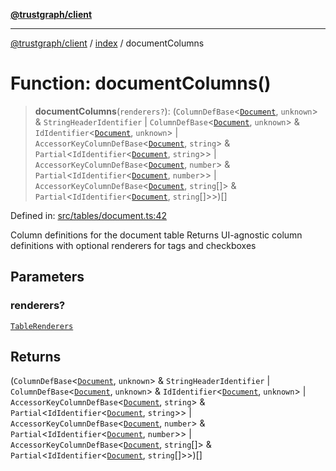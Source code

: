 [**@trustgraph/client**](../../README.md)

***

[@trustgraph/client](../../README.md) / [index](../README.md) / documentColumns

# Function: documentColumns()

> **documentColumns**(`renderers?`): (`ColumnDefBase`\<[`Document`](../type-aliases/Document.md), `unknown`\> & `StringHeaderIdentifier` \| `ColumnDefBase`\<[`Document`](../type-aliases/Document.md), `unknown`\> & `IdIdentifier`\<[`Document`](../type-aliases/Document.md), `unknown`\> \| `AccessorKeyColumnDefBase`\<[`Document`](../type-aliases/Document.md), `string`\> & `Partial`\<`IdIdentifier`\<[`Document`](../type-aliases/Document.md), `string`\>\> \| `AccessorKeyColumnDefBase`\<[`Document`](../type-aliases/Document.md), `number`\> & `Partial`\<`IdIdentifier`\<[`Document`](../type-aliases/Document.md), `number`\>\> \| `AccessorKeyColumnDefBase`\<[`Document`](../type-aliases/Document.md), `string`[]\> & `Partial`\<`IdIdentifier`\<[`Document`](../type-aliases/Document.md), `string`[]\>\>)[]

Defined in: [src/tables/document.ts:42](https://github.com/trustgraph-ai/trustgraph-ts-client/blob/92e187771a25b959c85a4f966bb97eb5d407310b/src/tables/document.ts#L42)

Column definitions for the document table
Returns UI-agnostic column definitions with optional renderers for tags and checkboxes

## Parameters

### renderers?

[`TableRenderers`](../../types/interfaces/TableRenderers.md)

## Returns

(`ColumnDefBase`\<[`Document`](../type-aliases/Document.md), `unknown`\> & `StringHeaderIdentifier` \| `ColumnDefBase`\<[`Document`](../type-aliases/Document.md), `unknown`\> & `IdIdentifier`\<[`Document`](../type-aliases/Document.md), `unknown`\> \| `AccessorKeyColumnDefBase`\<[`Document`](../type-aliases/Document.md), `string`\> & `Partial`\<`IdIdentifier`\<[`Document`](../type-aliases/Document.md), `string`\>\> \| `AccessorKeyColumnDefBase`\<[`Document`](../type-aliases/Document.md), `number`\> & `Partial`\<`IdIdentifier`\<[`Document`](../type-aliases/Document.md), `number`\>\> \| `AccessorKeyColumnDefBase`\<[`Document`](../type-aliases/Document.md), `string`[]\> & `Partial`\<`IdIdentifier`\<[`Document`](../type-aliases/Document.md), `string`[]\>\>)[]
